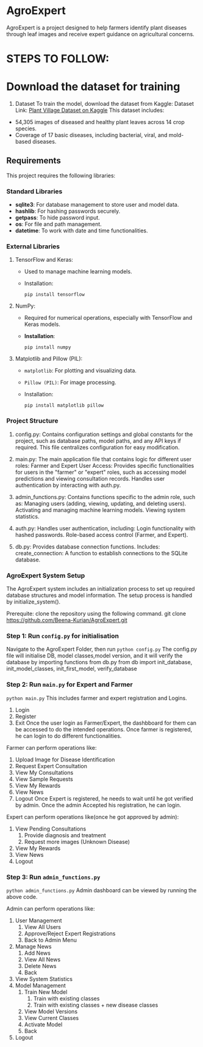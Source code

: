 # AgroExpert
AgroExpert is a project designed to help farmers identify plant diseases through leaf images and receive expert guidance on agricultural concerns.

# STEPS TO FOLLOW:
# Download the dataset for training
1. Dataset
To train the model, download the dataset from Kaggle:
Dataset Link: [Plant Village Dataset on Kaggle](https://www.kaggle.com/datasets/mohitsingh1804/plantvillage/data)
This dataset includes: 
* 54,305 images of diseased and healthy plant leaves across 14 crop species.
* Coverage of 17 basic diseases, including bacterial, viral, and mold-based diseases.


## Requirements
This project requires the following libraries:

### Standard Libraries
- **sqlite3**: For database management to store user and model data.
- **hashlib**: For hashing passwords securely.
- **getpass**: To hide password input.
- **os**: For file and path management.
- **datetime**: To work with date and time functionalities.


### External Libraries
1. TensorFlow and Keras:
   - Used to manage machine learning models.
   - Installation:
    
     `pip install tensorflow`

2. NumPy:
   - Required for numerical operations, especially with TensorFlow and Keras models.
   - **Installation**:

     `pip install numpy`


3. Matplotlib and Pillow (PIL):
   - `matplotlib`: For plotting and visualizing data.
   - `Pillow (PIL)`: For image processing.
   - Installation:
    
     `pip install matplotlib pillow`

   
### Project Structure
1. config.py: Contains configuration settings and global constants for the project, such as database paths, model paths, and any API keys if required. This file centralizes configuration for easy modification.

2. main.py: The main application file that contains logic for different user roles:
Farmer and Expert User Access: Provides specific functionalities for users in the "farmer" or "expert" roles, such as accessing model predictions and viewing consultation records.
Handles user authentication by interacting with auth.py.

3. admin_functions.py: Contains functions specific to the admin role, such as:
Managing users (adding, viewing, updating, and deleting users).
Activating and managing machine learning models.
Viewing system statistics.

4. auth.py: Handles user authentication, including:
Login functionality with hashed passwords.
Role-based access control (Farmer, and Expert).

5. db.py: Provides database connection functions. Includes:
create_connection: A function to establish connections to the SQLite database.

### AgroExpert System Setup
The AgroExpert system includes an initialization process to set up required database structures and model information. The setup process is handled by initialize_system().

Prerequite: clone the repository using the following command.
git clone https://github.com/Beena-Kurian/AgroExpert.git

### Step 1: Run `config.py` for initialisation
Navigate to the AgroExpert Folder, then run
`python config.py`
The config.py file will initialise DB, model classes,model version, and it will verify the database by importing functions from db.py
from db import init_database, init_model_classes, init_first_model, verify_database

### Step 2: Run `main.py` for Expert and Farmer
`python main.py`
This includes farmer and expert registration and Logins.
1. Login
2. Register
3. Exit
Once the user login as Farmer/Expert, the dashbboard for them can be accessed to do the intended operations.
Once farmer is registered, he can login to do different functionalities.

Farmer can perform operations like:
1. Upload Image for Disease Identification
2. Request Expert Consultation
3. View My Consultations
4. View Sample Requests
5. View My Rewards
6. View News
7. Logout
Once Expert is registered, he needs to wait until he got verified by admin. Once the admin Accepted his registration, he can login.

Expert can perform operations like(once he got approved by admin): 
1. View Pending Consultations
      1. Provide diagnosis and treatment
      2. Request more images (Unknown Disease)
3. View My Rewards
4. View News
5. Logout
   
### Step 3: Run `admin_functions.py`
`python admin_functions.py`
Admin dashboard can be viewed by running the above code. 

Admin can perform operations like: 
1. User Management
      1. View All Users
      2. Approve/Reject Expert Registrations
      3. Back to Admin Menu
3. Manage News
      1. Add News
      2. View All News
      3. Delete News
      4. Back
5. View System Statistics
6. Model Management
      1. Train New Model
           1. Train with existing classes
           2. Train with existing classes + new disease classes
      3. View Model Versions
      4. View Current Classes
      5. Activate Model
      6. Back
7. Logout



